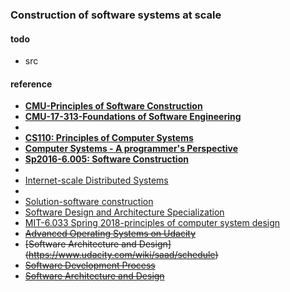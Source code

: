 ### Construction of software systems at scale


#### todo
* src

#### reference
* **[CMU-Principles of Software Construction](https://www.cs.cmu.edu/~charlie/courses/17-214/2019-fall/index.html#schedule)**
* **[CMU-17-313-Foundations of Software Engineering](http://www.cs.cmu.edu/~ckaestne/15313/2018/index.html#schedule)**
* 
* **[CS110: Principles of Computer Systems](http://web.stanford.edu/class/archive/cs/cs110/cs110.1202/templates/calendar)**
* **[Computer Systems - A programmer's Perspective](http://www.cs.cmu.edu/~213/schedule.html)** 
* **[Sp2016-6.005: Software Construction](http://web.mit.edu/6.031/www/sp19/)**  
*  
* [Internet-scale Distributed Systems](https://www.cs.tufts.edu/comp/117/) 
* 
* [Solution-software construction](https://github.com/claytonm/6005)
* [Software Design and Architecture Specialization](https://www.coursera.org/specializations/software-design-architecture?siteID=9IqCvd3EEQc-8H1WIaytP2nbUrO9_Kx7hQ&utm_content=10&utm_medium=partners&utm_source=linkshare&utm_campaign=9IqCvd3EEQc)
* [MIT-6.033 Spring 2018-principles of computer system design](hhttp://web.mit.edu/6.033/www/index.shtml)
* <del>[Advanced Operating Systems on Udacity](https://www.udacity.com/wiki/ud189)</del>
* <del>[Software Architecture and Design] (https://www.udacity.com/wiki/saad/schedule)</del>
* <del>[Software Development Process](https://www.udacity.com/courses/ud805) </del> 
* <del>[Software Architecture and Design](https://www.udacity.com/wiki/saad/schedule)</del> 
